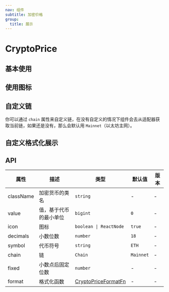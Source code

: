 ```yaml
---
nav: 组件
subtitle: 加密价格
group:
  title: 展示
---
```


# CryptoPrice

## 基本使用

<code src="./demos/basic.tsx"></code>

## 使用图标

<code src="./demos/icon.tsx"></code>

## 自定义链

你可以通过 `chain` 属性来自定义链，在没有自定义的情况下组件会去从适配器获取当前链，如果还是没有，那么会默认用 `Mainnet`（以太坊主网）。

<code src="./demos/custom-chain.tsx"></code>

## 自定义格式化展示

<code src="./demos/format.tsx"></code>

## API

| 属性 | 描述 | 类型 | 默认值 | 版本 |
| --- | --- | --- | --- | --- |
| className | 加密货币的类名 | `string` | - | - |
| value | 值，基于代币的最小单位 | `bigint` | `0` | - |
| icon | 图标 | `boolean \| ReactNode` | `true` | - |
| decimals | 小数位数 | `number` | `18` | - |
| symbol | 代币符号 | `string` | `ETH` | - |
| chain | 链 | `Chain` | `Mainnet` | - |
| fixed | 小数点后固定位数 | `number` | - | - |
| format | 格式化函数 | [CryptoPriceFormatFn](https://github.com/ant-design/ant-design-web3/blob/main/packages/web3/src/crypto-price/balance.tsx) | - | - |
